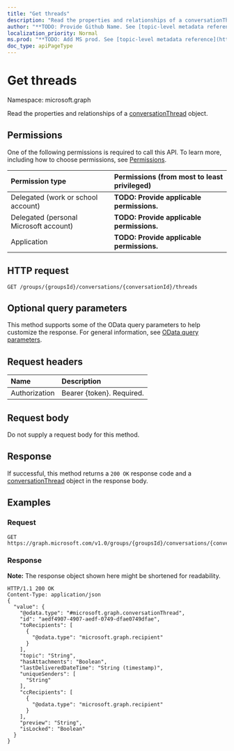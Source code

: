 ```yaml
---
title: "Get threads"
description: "Read the properties and relationships of a conversationThread object."
author: "**TODO: Provide Github Name. See [topic-level metadata reference](https://msgo.azurewebsites.net/add/document/guidelines/metadata.html#topic-level-metadata)**"
localization_priority: Normal
ms.prod: "**TODO: Add MS prod. See [topic-level metadata reference](https://msgo.azurewebsites.net/add/document/guidelines/metadata.html#topic-level-metadata)**"
doc_type: apiPageType
---
```


# Get threads

Namespace: microsoft.graph

Read the properties and relationships of a [conversationThread](../resources/conversationthread.md) object.

## Permissions
One of the following permissions is required to call this API. To learn more, including how to choose permissions, see [Permissions](/concepts/permissions-reference.md).

|Permission type|Permissions (from most to least privileged)|
|:---|:---|
|Delegated (work or school account)|**TODO: Provide applicable permissions.**|
|Delegated (personal Microsoft account)|**TODO: Provide applicable permissions.**|
|Application|**TODO: Provide applicable permissions.**|

## HTTP request

<!-- {
  "blockType": "ignored"
}
-->
``` http
GET /groups/{groupsId}/conversations/{conversationId}/threads
```

## Optional query parameters
This method supports some of the OData query parameters to help customize the response. For general information, see [OData query parameters](/graph/query-parameters).

## Request headers
|Name|Description|
|:---|:---|
|Authorization|Bearer {token}. Required.|

## Request body
Do not supply a request body for this method.

## Response

If successful, this method returns a `200 OK` response code and a [conversationThread](../resources/conversationthread.md) object in the response body.

## Examples

### Request
<!-- {
  "blockType": "request",
  "name": "get_conversationthread"
}
-->
``` http
GET https://graph.microsoft.com/v1.0/groups/{groupsId}/conversations/{conversationId}/threads
```


### Response
**Note:** The response object shown here might be shortened for readability.
<!-- {
  "blockType": "response",
  "truncated": true,
  "@odata.type": "microsoft.graph.conversationThread"
}
-->
``` http
HTTP/1.1 200 OK
Content-Type: application/json
{
  "value": {
    "@odata.type": "#microsoft.graph.conversationThread",
    "id": "aedf4907-4907-aedf-0749-dfae0749dfae",
    "toRecipients": [
      {
        "@odata.type": "microsoft.graph.recipient"
      }
    ],
    "topic": "String",
    "hasAttachments": "Boolean",
    "lastDeliveredDateTime": "String (timestamp)",
    "uniqueSenders": [
      "String"
    ],
    "ccRecipients": [
      {
        "@odata.type": "microsoft.graph.recipient"
      }
    ],
    "preview": "String",
    "isLocked": "Boolean"
  }
}
```


